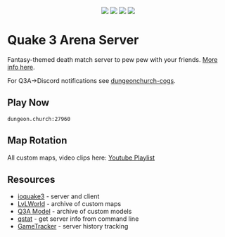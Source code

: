 <p align="center">
    <img src=https://img.shields.io/badge/dynamic/json?url=https://quake.dungeon.church/qstat.json&query=$.[0].status&labelColor=ff2600&color=gray&label=server%20status>
    <img src=https://img.shields.io/badge/dynamic/json?url=https://quake.dungeon.church/qstat.json&query=$.[0].address&labelColor=ff2600&color=gray&label=address>
    <img src=https://img.shields.io/badge/dynamic/json?url=https://quake.dungeon.church/qstat.json&query=$.[0].map&labelColor=ff2600&color=gray&label=current%20map>
    <img src=https://img.shields.io/badge/dynamic/json?url=https://quake.dungeon.church/qstat.json&query=$.[0].numplayers&labelColor=ff2600&color=gray&label=current%20players>
</p>

# Quake 3 Arena Server
Fantasy-themed death match server to pew pew with your friends. [More info here](https://quake.dungeon.church).

For Q3A->Discord notifications see [dungeonchurch-cogs](https://ws.q3df.org/models/).
## Play Now
```
dungeon.church:27960
```
## Map Rotation
All custom maps, video clips here: [Youtube Playlist](https://www.youtube.com/playlist?list=PLqklvWHWNJMJeBCO-dVloLlCVLGmIsqjU)

## Resources
* [ioquake3](https://ioquake3.org/) - server and client
* [LvLWorld](https://lvlworld.com/) - archive of custom maps
* [Q3A Model](https://ws.q3df.org/models/) - archive of custom models
* [qstat](https://github.com/Unity-Technologies/qstat) - get server info from command line
* [GameTracker](https://www.gametracker.com/server_info/dungeon.church:27960/) - server history tracking